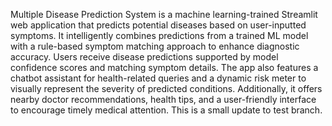 Multiple Disease Prediction System is a machine learning-trained Streamlit web application that predicts potential diseases based on user-inputted symptoms. It intelligently combines predictions from a trained ML model with a rule-based symptom matching approach to enhance diagnostic accuracy. Users receive disease predictions supported by model confidence scores and matching symptom details. The app also features a chatbot assistant for health-related queries and a dynamic risk meter to visually represent the severity of predicted conditions. Additionally, it offers nearby doctor recommendations, health tips, and a user-friendly interface to encourage timely medical attention.
This is a small update to test branch.
